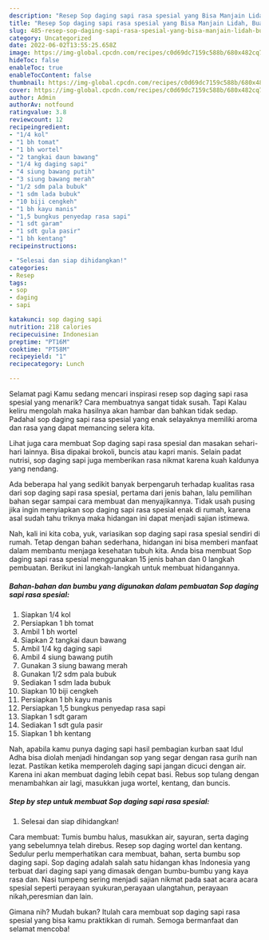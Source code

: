 ```yaml
---
description: "Resep Sop daging sapi rasa spesial yang Bisa Manjain Lidah, Buat Buka Puasa Menggugah Selera"
title: "Resep Sop daging sapi rasa spesial yang Bisa Manjain Lidah, Buat Buka Puasa Menggugah Selera"
slug: 485-resep-sop-daging-sapi-rasa-spesial-yang-bisa-manjain-lidah-buat-buka-puasa-menggugah-selera
category: Uncategorized
date: 2022-06-02T13:55:25.658Z
image: https://img-global.cpcdn.com/recipes/c0d69dc7159c588b/680x482cq70/sop-daging-sapi-rasa-spesial-foto-resep-utama.jpg
hideToc: false
enableToc: true
enableTocContent: false
thumbnail: https://img-global.cpcdn.com/recipes/c0d69dc7159c588b/680x482cq70/sop-daging-sapi-rasa-spesial-foto-resep-utama.jpg
cover: https://img-global.cpcdn.com/recipes/c0d69dc7159c588b/680x482cq70/sop-daging-sapi-rasa-spesial-foto-resep-utama.jpg
author: Admin
authorAv: notfound
ratingvalue: 3.8
reviewcount: 12
recipeingredient:
- "1/4 kol"
- "1 bh tomat"
- "1 bh wortel"
- "2 tangkai daun bawang"
- "1/4 kg daging sapi"
- "4 siung bawang putih"
- "3 siung bawang merah"
- "1/2 sdm pala bubuk"
- "1 sdm lada bubuk"
- "10 biji cengkeh"
- "1 bh kayu manis"
- "1,5 bungkus penyedap rasa sapi"
- "1 sdt garam"
- "1 sdt gula pasir"
- "1 bh kentang"
recipeinstructions:

- "Selesai dan siap dihidangkan!"
categories:
- Resep
tags:
- sop
- daging
- sapi

katakunci: sop daging sapi 
nutrition: 218 calories
recipecuisine: Indonesian
preptime: "PT16M"
cooktime: "PT58M"
recipeyield: "1"
recipecategory: Lunch

---
```



Selamat pagi Kamu sedang mencari inspirasi resep sop daging sapi rasa spesial yang menarik? Cara membuatnya sangat tidak susah. Tapi Kalau keliru mengolah maka hasilnya akan hambar dan bahkan tidak sedap. Padahal sop daging sapi rasa spesial yang enak selayaknya memiliki aroma dan rasa yang dapat memancing selera kita.


Lihat juga cara membuat Sop daging sapi rasa spesial dan masakan sehari-hari lainnya. Bisa dipakai brokoli, buncis atau kapri manis. Selain padat nutrisi, sop daging sapi juga memberikan rasa nikmat karena kuah kaldunya yang nendang.

Ada beberapa hal yang sedikit banyak berpengaruh terhadap kualitas rasa dari sop daging sapi rasa spesial, pertama dari jenis bahan, lalu pemilihan bahan segar sampai cara membuat dan menyajikannya. Tidak usah pusing jika ingin menyiapkan sop daging sapi rasa spesial enak di rumah, karena asal sudah tahu triknya maka hidangan ini dapat menjadi sajian istimewa.


Nah, kali ini kita coba, yuk, variasikan sop daging sapi rasa spesial sendiri di rumah. Tetap dengan bahan sederhana, hidangan ini bisa memberi manfaat dalam membantu menjaga kesehatan tubuh kita. Anda bisa membuat Sop daging sapi rasa spesial menggunakan 15 jenis bahan dan 0 langkah pembuatan. Berikut ini langkah-langkah untuk membuat hidangannya.

<!--inarticleads1-->

##### Bahan-bahan dan bumbu yang digunakan dalam pembuatan Sop daging sapi rasa spesial:

1. Siapkan 1/4 kol
1. Persiapkan 1 bh tomat
1. Ambil 1 bh wortel
1. Siapkan 2 tangkai daun bawang
1. Ambil 1/4 kg daging sapi
1. Ambil 4 siung bawang putih
1. Gunakan 3 siung bawang merah
1. Gunakan 1/2 sdm pala bubuk
1. Sediakan 1 sdm lada bubuk
1. Siapkan 10 biji cengkeh
1. Persiapkan 1 bh kayu manis
1. Persiapkan 1,5 bungkus penyedap rasa sapi
1. Siapkan 1 sdt garam
1. Sediakan 1 sdt gula pasir
1. Siapkan 1 bh kentang


Nah, apabila kamu punya daging sapi hasil pembagian kurban saat Idul Adha bisa diolah menjadi hindangan sop yang segar dengan rasa gurih nan lezat. Pastikan ketika memperoleh daging sapi jangan dicuci dengan air. Karena ini akan membuat daging lebih cepat basi. Rebus sop tulang dengan menambahkan air lagi, masukkan juga wortel, kentang, dan buncis. 

<!--inarticleads2-->

##### Step by step untuk membuat Sop daging sapi rasa spesial:


1. Selesai dan siap dihidangkan!

Cara membuat: Tumis bumbu halus, masukkan air, sayuran, serta daging yang sebelumnya telah direbus. Resep sop daging wortel dan kentang. Sedulur perlu memperhatikan cara membuat, bahan, serta bumbu sop daging sapi. Sop daging adalah salah satu hidangan khas Indonesia yang terbuat dari daging sapi yang dimasak dengan bumbu-bumbu yang kaya rasa dan. Nasi tumpeng sering menjadi sajian nikmat pada saat acara acara spesial seperti perayaan syukuran,perayaan ulangtahun, perayaan nikah,peresmian dan lain. 

Gimana nih? Mudah bukan? Itulah cara membuat sop daging sapi rasa spesial yang bisa kamu praktikkan di rumah. Semoga bermanfaat dan selamat mencoba!
